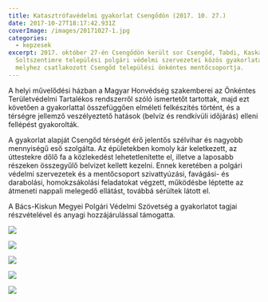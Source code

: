 ```yaml
---
title: Katasztrófavédelmi gyakorlat Csengődön (2017. 10. 27.)
date: 2017-10-27T18:17:42.931Z
coverImage: /images/20171027-1.jpg
categories:
  - kepzesek
excerpt: 2017. október 27-én Csengődön került sor Csengőd, Tabdi, Kaskantyú és
  Soltszentimre települési polgári védelmi szervezetei közös gyakorlatára,
  melyhez csatlakozott Csengőd települési önkéntes mentőcsoportja.
---
```


A helyi művelődési házban a Magyar Honvédség szakemberei az Önkéntes Területvédelmi Tartalékos rendszerről szóló ismertetőt tartottak, majd ezt követően a gyakorlattal összefüggően elméleti felkészítés történt, és a térségre jellemző veszélyeztető hatások (belvíz és rendkívüli időjárás) elleni fellépést gyakorolták.

A gyakorlat alapját Csengőd térségét érő jelentős szélvihar és nagyobb mennyiségű eső szolgálta. Az épületekben komoly kár keletkezett, az úttestekre dőlő fa a közlekedést lehetetlenítette el, illetve a laposabb részeken összegyűlő belvizet kellett kezelni. Ennek keretében a polgári védelmi szervezetek és a mentőcsoport szivattyúzási, favágási- és darabolási, homokzsákolási feladatokat végzett, működésbe léptette az átmeneti nappali melegedő ellátást, továbbá sérültek látott el.

A Bács-Kiskun Megyei Polgári Védelmi Szövetség a gyakorlatot tagjai részvételével és anyagi hozzájárulással támogatta.

![](/images/20171027-2.jpg)

![](/images/20171027-4.jpg)

![](/images/20171027-5.jpg)

![](/images/20171027-6.jpg)

![](/images/20171027-3.jpg)